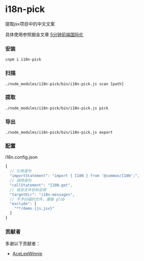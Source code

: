 # i18n-pick
提取jsx项目中的中文文案

具体使用参照掘金文章 [5分钟前端国际化](https://juejin.im/post/59eed7df518825469c747c14)

### 安装

`cnpm i i18n-pick`

### 扫描

`./node_modules/i18n-pick/bin/i18n-pick.js scan [path]`

### 提取

`./node_modules/i18n-pick/bin/i18n-pick.js pick`

### 导出

`./node_modules/i18n-pick/bin/i18n-pick.js export`

### 配置
i18n.config.json
```js
{
  // 引用语句
  "importStatement": "import { I18N } from '@common/I18N';",
  // 调用语句
  "callStatement": "I18N.get",
  // 语言文件目标目录
  "targetDir": "i18n-messages",
  // 不予扫描的文件，遵循 glob
  "exclude": [
    "**/demo.{js,jsx}"
  ]
}
```


### 贡献者
多谢以下贡献者：

 - [AceLeeWinnie](https://github.com/AceLeeWinnie)